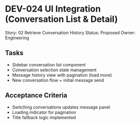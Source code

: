 # DEV-024 UI Integration (Conversation List & Detail)

Story: 02 Retrieve Conversation History
Status: Proposed
Owner: Engineering

## Tasks
- Sidebar conversation list component
- Conversation selection state management
- Message history view with pagination (load more)
- New conversation flow + initial message send

## Acceptance Criteria
- Switching conversations updates message panel
- Loading indicator for pagination
- Title fallback logic implemented
